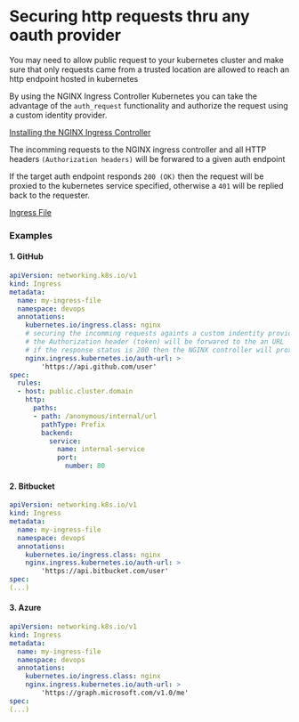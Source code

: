 # Securing http requests thru any oauth provider

You may need to allow public request to your kubernetes cluster and make sure that only requests came from a trusted location are allowed to reach an http endpoint hosted in kubernetes 

By using the NGINX Ingress Controller Kubernetes you can take the advantage of the `auth_request` functionality and authorize the request using a custom identity provider.

[Installing the NGINX Ingress Controller](https://kubernetes.github.io/ingress-nginx/)

The incomming requests to the NGINX ingress controller and all HTTP headers `(Authorization headers)` will be forwared to a given auth endpoint

If the target auth endpoint responds `200 (OK)` then the request will be proxied to the kubernetes service specified, otherwise a `401` will be replied back to the requester.

[Ingress File](oauth-validation-ingress.yml)


### Examples


#### 1. GitHub

```yaml
apiVersion: networking.k8s.io/v1
kind: Ingress
metadata:
  name: my-ingress-file
  namespace: devops
  annotations:
    kubernetes.io/ingress.class: nginx
    # securing the incomming requests againts a custom indentity provider
    # the Authorization header (token) will be forwared to the an URL
    # if the response status is 200 then the NGINX controller will proxy_pass the request
    nginx.ingress.kubernetes.io/auth-url: >
        'https://api.github.com/user'
spec:
  rules:
  - host: public.cluster.domain
    http:
      paths:
      - path: /anonymous/internal/url
        pathType: Prefix
        backend:
          service:
            name: internal-service
            port:
              number: 80
```

#### 2. Bitbucket

```yaml
apiVersion: networking.k8s.io/v1
kind: Ingress
metadata:
  name: my-ingress-file
  namespace: devops
  annotations:
    kubernetes.io/ingress.class: nginx
    nginx.ingress.kubernetes.io/auth-url: >
        'https://api.bitbucket.com/user'
spec:
(...)
```

#### 3. Azure

```yaml
apiVersion: networking.k8s.io/v1
kind: Ingress
metadata:
  name: my-ingress-file
  namespace: devops
  annotations:
    kubernetes.io/ingress.class: nginx
    nginx.ingress.kubernetes.io/auth-url: >
        'https://graph.microsoft.com/v1.0/me'
spec:
(...)
```